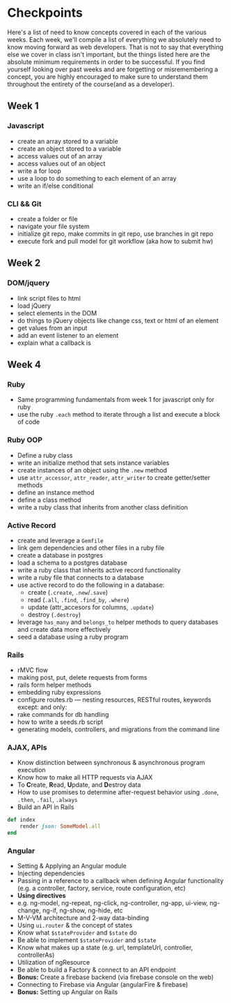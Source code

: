 # Checkpoints

Here's a list of need to know concepts covered in each of the various weeks. Each week, we'll compile a list of everything we absolutely need to know moving forward as web developers. That is not to say that everything else we cover in class isn't important, but the things listed here are the absolute minimum requirements in order to be successful. If you find yourself looking over past weeks and are forgetting or misremembering a concept, you are highly encouraged to make sure to understand them throughout the entirety of the course(and as a developer).

## Week 1

### Javascript

- create an array stored to a variable
- create an object stored to a variable
- access values out of an array
- access values out of an object
- write a for loop
- use a loop to do something to each element of an array
- write an if/else conditional

### CLI && Git

- create a folder or file
- navigate your file system
- initialize git repo, make commits in git repo, use branches in git repo
- execute fork and pull model for git workflow (aka how to submit hw)

## Week 2

### DOM/jquery

- link script files to html
- load jQuery
- select elements in the DOM
- do things to jQuery objects like change css, text or html of an element
- get values from an input
- add an event listener to an element
- explain what a callback is

## Week 4

### Ruby

- Same programming fundamentals from week 1 for javascript only for ruby
- use the ruby `.each` method to iterate through a list and execute a block of code

### Ruby OOP
- Define a ruby class
- write an initialize method that sets instance variables
- create instances of an object using the `.new` method
- use `attr_accessor`, `attr_reader`, `attr_writer` to create getter/setter methods
- define an instance method
- define a class method
- write a ruby class that inherits from another class definition

### Active Record
- create and leverage a `Gemfile`
- link gem dependencies and other files in a ruby file
- create a database in postgres
- load a schema to a postgres database
- write a ruby class that inherits active record functionality
- write a ruby file that connects to a database
- use active record to do the following in a database:
  - create (`.create`, `.new`/`.save`)
  - read (`.all`, `.find`, `.find_by`, `.where`)
  - update (attr_accesors for columns, `.update`)
  - destroy (`.destroy`)
- leverage `has_many` and `belongs_to` helper methods to query databases and create data more effectively
- seed a database using a ruby program

### Rails

- rMVC flow
- making post, put, delete requests from forms
- rails form helper methods
- embedding ruby expressions
- configure routes.rb — nesting resources, RESTful routes, keywords except: and only:
- rake commands for db handling
- how to write a seeds.rb script
- generating models, controllers, and migrations from the command line

### AJAX, APIs
- Know distinction between synchronous & asynchronous program execution
- Know how to make all HTTP requests via AJAX
 - To **C**reate, **R**ead, **U**pdate, and **D**estroy data
- How to use promises to determine after-request behavior using `.done`, `.then`, `.fail`, `.always`
- Build an API in Rails
```rb
def index
    render json: SomeModel.all
end
```


### Angular

- Setting & Applying an Angular module
- Injecting dependencies
 - Passing in a reference to a callback when defining Angular functionality (e.g. a controller, factory, service, route configuration, etc)
- **Using directives**
 - e.g. ng-model, ng-repeat, ng-click, ng-controller, ng-app, ui-view, ng-change, ng-if, ng-show, ng-hide, etc
- M-V-VM architecture and 2-way data-binding
- Using `ui.router` & the concept of states
 - Know what `$stateProvider` and `$state` do
 - Be able to implement `$stateProvider` and `$state`
 - Know what makes up a state (e.g. url, templateUrl, controller, controllerAs)
- Utilization of ngResource
 - Be able to build a Factory & connect to an API endpoint
- **Bonus:** Create a firebase backend (via firebase console on the web)
 - Connecting to Firebase via Angular (angularFire & firebase)
- **Bonus:** Setting up Angular on Rails
